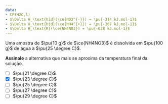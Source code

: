 ```yaml
---
data:
- CP(H2O,l)
- $\Delta H_\text{hid}(\ce{NO3^{-}}) = \pu{-314 kJ.mol-1}$
- $\Delta H_\text{hid}(\ce{NH4^{+}}) = \pu{-307 kJ.mol-1}$
- $\Delta H_\text{R}(\ce{NH4NO3}) = \pu{-628 kJ.mol-1}$
---
```


Uma amostra de $\pu{10 g}$ de $\ce{NH4NO3}$ é dissolvida em $\pu{100 g}$ de água a $\pu{25 \degree C}$.

**Assinale** a alternativa que mais se aproxima da temperatura final da solução.

- [ ] $\pu{21 \degree C}$
- [x] $\pu{23 \degree C}$
- [ ] $\pu{25 \degree C}$
- [ ] $\pu{27 \degree C}$
- [ ] $\pu{29 \degree C}$
